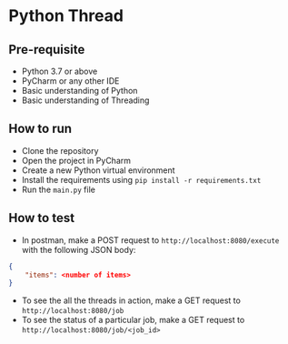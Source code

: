 # Python Thread

## Pre-requisite
- Python 3.7 or above
- PyCharm or any other IDE
- Basic understanding of Python
- Basic understanding of Threading

## How to run
- Clone the repository
- Open the project in PyCharm
- Create a new Python virtual environment
- Install the requirements using `pip install -r requirements.txt`
- Run the `main.py` file

## How to test
- In postman, make a POST request to `http://localhost:8080/execute` with the following JSON body:
```json
{
    "items": <number of items>
}
```
- To see the all the threads in action, make a GET request to `http://localhost:8080/job`
- To see the status of a particular job, make a GET request to `http://localhost:8080/job/<job_id>`